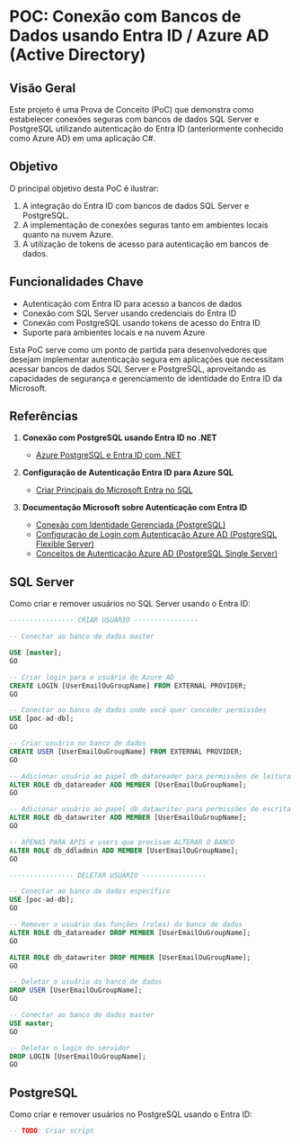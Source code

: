 # POC: Conexão com Bancos de Dados usando Entra ID / Azure AD (Active Directory)

## Visão Geral

Este projeto é uma Prova de Conceito (PoC) que demonstra como estabelecer conexões seguras com bancos de dados SQL Server e PostgreSQL utilizando autenticação do Entra ID (anteriormente conhecido como Azure AD) em uma aplicação C#.

## Objetivo

O principal objetivo desta PoC é ilustrar:

1. A integração do Entra ID com bancos de dados SQL Server e PostgreSQL.
2. A implementação de conexões seguras tanto em ambientes locais quanto na nuvem Azure.
3. A utilização de tokens de acesso para autenticação em bancos de dados.


## Funcionalidades Chave

- Autenticação com Entra ID para acesso a bancos de dados
- Conexão com SQL Server usando credenciais do Entra ID
- Conexão com PostgreSQL usando tokens de acesso do Entra ID
- Suporte para ambientes locais e na nuvem Azure

Esta PoC serve como um ponto de partida para desenvolvedores que desejam implementar autenticação segura em aplicações que necessitam acessar bancos de dados SQL Server e PostgreSQL, aproveitando as capacidades de segurança e gerenciamento de identidade do Entra ID da Microsoft.

## Referências 


1. **Conexão com PostgreSQL usando Entra ID no .NET**
   - [Azure PostgreSQL e Entra ID com .NET](https://www.aaron-powell.com/posts/2024-06-03-azure-postgresql-and-entra-id-dotnet/)

3. **Configuração de Autenticação Entra ID para Azure SQL**
   - [Criar Principais do Microsoft Entra no SQL](https://learn.microsoft.com/en-us/azure/azure-sql/database/authentication-aad-configure?view=azuresql&tabs=azure-portal#create-microsoft-entra-principals-in-sql)

2. **Documentação Microsoft sobre Autenticação com Entra ID**
   - [Conexão com Identidade Gerenciada (PostgreSQL)](https://learn.microsoft.com/en-us/previous-versions/azure/postgresql/single-server/how-to-connect-with-managed-identity)
   - [Configuração de Login com Autenticação Azure AD (PostgreSQL Flexible Server)](https://learn.microsoft.com/pt-br/azure/postgresql/flexible-server/how-to-configure-sign-in-azure-ad-authentication)
   - [Conceitos de Autenticação Azure AD (PostgreSQL Single Server)](https://learn.microsoft.com/en-us/previous-versions/azure/postgresql/single-server/concepts-azure-ad-authentication)


## SQL Server

Como criar e remover usuários no SQL Server usando o Entra ID:

```sql
---------------- CRIAR USUÁRIO ----------------

-- Conectar ao banco de dados master

USE [master];
GO

-- Criar login para o usuário do Azure AD
CREATE LOGIN [UserEmailOuGroupName] FROM EXTERNAL PROVIDER;
GO

-- Conectar ao banco de dados onde você quer conceder permissões
USE [poc-ad-db];
GO

-- Criar usuário no banco de dados
CREATE USER [UserEmailOuGroupName] FROM EXTERNAL PROVIDER;
GO

-- Adicionar usuário ao papel db_datareader para permissões de leitura
ALTER ROLE db_datareader ADD MEMBER [UserEmailOuGroupName];
GO

-- Adicionar usuário ao papel db_datawriter para permissões de escrita
ALTER ROLE db_datawriter ADD MEMBER [UserEmailOuGroupName];
GO

-- APENAS PARA APIS e users que precisam ALTERAR O BANCO
ALTER ROLE db_ddladmin ADD MEMBER [UserEmailOuGroupName];
GO

---------------- DELETAR USUÁRIO ----------------

-- Conectar ao banco de dados específico
USE [poc-ad-db];
GO

-- Remover o usuário das funções (roles) do banco de dados
ALTER ROLE db_datareader DROP MEMBER [UserEmailOuGroupName];
GO

ALTER ROLE db_datawriter DROP MEMBER [UserEmailOuGroupName];
GO

-- Deletar o usuário do banco de dados
DROP USER [UserEmailOuGroupName];
GO

-- Conectar ao banco de dados master
USE master;
GO

-- Deletar o login do servidor
DROP LOGIN [UserEmailOuGroupName];
GO
```


## PostgreSQL

Como criar e remover usuários no PostgreSQL usando o Entra ID:

```sql
-- TODO: Criar script
```
